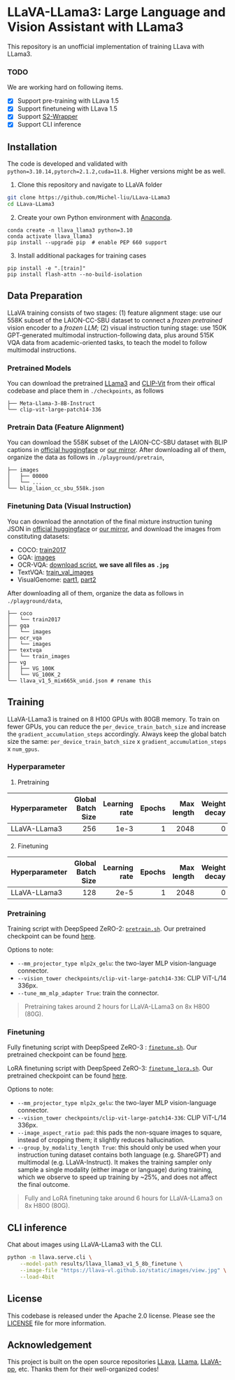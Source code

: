 # LLaVA-LLama3: Large Language and Vision Assistant with LLama3

This repository is an unofficial implementation of training LLava with LLama3.

### TODO
We are working hard on following items.

- [x] Support pre-training with LLava 1.5
- [x] Support finetuneing with LLava 1.5
- [x] Support [S2-Wrapper](https://github.com/bfshi/scaling_on_scales)
- [x] Support CLI inference

## Installation
The code is developed and validated with ```python=3.10.14,pytorch=2.1.2,cuda=11.8```. Higher versions might be as well.

1. Clone this repository and navigate to LLaVA folder
```bash
git clone https://github.com/Michel-liu/LLava-LLama3
cd LLava-LLama3
```

2. Create your own Python environment with [Anaconda](https://www.anaconda.com/download).
```Shell
conda create -n llava_llama3 python=3.10
conda activate llava_llama3
pip install --upgrade pip  # enable PEP 660 support
```

3. Install additional packages for training cases
```
pip install -e ".[train]"
pip install flash-attn --no-build-isolation
```

## Data Preparation
LLaVA training consists of two stages: (1) feature alignment stage: use our 558K subset of the LAION-CC-SBU dataset to connect a *frozen pretrained* vision encoder to a *frozen LLM*; (2) visual instruction tuning stage: use 150K GPT-generated multimodal instruction-following data, plus around 515K VQA data from academic-oriented tasks, to teach the model to follow multimodal instructions.

### Pretrained Models
You can download the pretrained [LLama3](https://huggingface.co/meta-llama/Meta-Llama-3-8B-Instruct) and [CLIP-Vit](https://huggingface.co/openai/clip-vit-large-patch14-336) from their offical codebase and place them in `./checkpoints`, as follows
```
├── Meta-Llama-3-8B-Instruct
└── clip-vit-large-patch14-336
```

### Pretrain Data (Feature Alignment)
You can download the 558K subset of the LAION-CC-SBU dataset with BLIP captions in [official huggingface](https://huggingface.co/datasets/liuhaotian/LLaVA-Pretrain) or [our mirror](https://pan.baidu.com/s/1ksJiGw8ZYinRvWOkcE8W0g?pwd=vm43).
After downloading all of them, organize the data as follows in `./playground/pretrain`,
```
├── images
│   ├── 00000
│   └── ...
└── blip_laion_cc_sbu_558k.json
```

### Finetuning Data (Visual Instruction)
You can download the annotation of the final mixture instruction tuning JSON in [official huggingface](https://huggingface.co/datasets/liuhaotian/LLaVA-Instruct-150K/blob/main/llava_v1_5_mix665k.json) or [our mirror](https://pan.baidu.com/s/1DF02vQPID_ph08ybGjBvrA?pwd=k6gz), and download the images from constituting datasets:

- COCO: [train2017](http://images.cocodataset.org/zips/train2017.zip)
- GQA: [images](https://downloads.cs.stanford.edu/nlp/data/gqa/images.zip)
- OCR-VQA: [download script](https://drive.google.com/drive/folders/1_GYPY5UkUy7HIcR0zq3ZCFgeZN7BAfm_?usp=sharing), **we save all files as `.jpg`**
- TextVQA: [train_val_images](https://dl.fbaipublicfiles.com/textvqa/images/train_val_images.zip)
- VisualGenome: [part1](https://cs.stanford.edu/people/rak248/VG_100K_2/images.zip), [part2](https://cs.stanford.edu/people/rak248/VG_100K_2/images2.zip)

After downloading all of them, organize the data as follows in `./playground/data`,
```
├── coco
│   └── train2017
├── gqa
│   └── images
├── ocr_vqa
│   └── images
├── textvqa
│   └── train_images
├── vg
│   ├── VG_100K
│   └── VG_100K_2
└── llava_v1_5_mix665k_unid.json # rename this
```

## Training
LLaVA-LLama3 is trained on 8 H100 GPUs with 80GB memory. To train on fewer GPUs, you can reduce the `per_device_train_batch_size` and increase the `gradient_accumulation_steps` accordingly. Always keep the global batch size the same: `per_device_train_batch_size` x `gradient_accumulation_steps` x `num_gpus`.
### Hyperparameter
1. Pretraining

| Hyperparameter | Global Batch Size | Learning rate | Epochs | Max length | Weight decay |
| --- | ---: | ---: | ---: | ---: | ---: |
| LLaVA-LLama3 | 256 | 1e-3 | 1 | 2048 | 0 |

2. Finetuning

| Hyperparameter | Global Batch Size | Learning rate | Epochs | Max length | Weight decay |
| --- | ---: | ---: | ---: | ---: | ---: |
| LLaVA-LLama3 | 128 | 2e-5 | 1 | 2048 | 0 |


### Pretraining
Training script with DeepSpeed ZeRO-2: [`pretrain.sh`](scripts/v1_5/pretrain.sh).
Our pretrained checkpoint can be found [here](https://huggingface.co/Michelliu/LLaVA_LLaMA3_8B_PreTrain).


Options to note:
- `--mm_projector_type mlp2x_gelu`: the two-layer MLP vision-language connector.
- `--vision_tower checkpoints/clip-vit-large-patch14-336`: CLIP ViT-L/14 336px.
- `--tune_mm_mlp_adapter True`: train the connector.

> Pretraining takes around 2 hours for LLaVA-LLama3 on 8x H800 (80G).

### Finetuning
Fully finetuning script with DeepSpeed ZeRO-3 : [`finetune.sh`](scripts/v1_5/finetune.sh).
Our pretrained checkpoint can be found [here](https://huggingface.co/Michelliu/LLaVA_LLaMA3_8B_FineTune).


LoRA finetuning script with DeepSpeed ZeRO-3: [`finetune_lora.sh`](scripts/v1_5/finetune_lora.sh).
Our pretrained checkpoint can be found [here](https://huggingface.co/Michelliu/LLaVA_LLaMA3_8B_FineTune_LoRA).


Options to note:
- `--mm_projector_type mlp2x_gelu`: the two-layer MLP vision-language connector.
- `--vision_tower checkpoints/clip-vit-large-patch14-336`: CLIP ViT-L/14 336px.
- `--image_aspect_ratio pad`: this pads the non-square images to square, instead of cropping them; it slightly reduces hallucination.
- `--group_by_modality_length True`: this should only be used when your instruction tuning dataset contains both language (e.g. ShareGPT) and multimodal (e.g. LLaVA-Instruct). It makes the training sampler only sample a single modality (either image or language) during training, which we observe to speed up training by ~25%, and does not affect the final outcome.

> Fully and LoRA finetuning take around 6 hours for LLaVA-LLama3 on 8x H800 (80G).

## CLI inference
Chat about images using LLaVA-LLama3 with the CLI.

```bash
python -m llava.serve.cli \
    --model-path results/llava_llama3_v1_5_8b_finetune \
    --image-file "https://llava-vl.github.io/static/images/view.jpg" \
    --load-4bit
```

## License
This codebase is released under the Apache 2.0 license. Please see the [LICENSE](LICENSE) file for more information.

## Acknowledgement
This project is built on the open source repositories [LLava](https://github.com/haotian-liu/LLaVA), [LLama](https://github.com/meta-llama/llama3), [LLaVA-pp](https://github.com/mbzuai-oryx/LLaVA-pp), etc.
Thanks them for their well-organized codes!